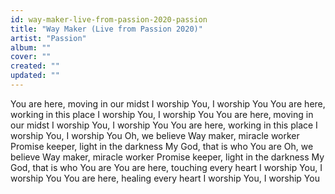 ```yaml
---
id: way-maker-live-from-passion-2020-passion
title: "Way Maker (Live from Passion 2020)"
artist: "Passion"
album: ""
cover: ""
created: ""
updated: ""
---
```


You are here, moving in our midst
I worship You, I worship You
You are here, working in this place
I worship You, I worship You
You are here, moving in our midst
I worship You, I worship You
You are here, working in this place
I worship You, I worship You
Oh, we believe
Way maker, miracle worker
Promise keeper, light in the darkness
My God, that is who You are
Oh, we believe
Way maker, miracle worker
Promise keeper, light in the darkness
My God, that is who You are
You are here, touching every heart
I worship You, I worship You
You are here, healing every heart
I worship You, I worship You